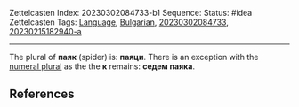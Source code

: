Zettelcasten Index: 20230302084733-b1
Sequence:
Status: #idea
Zettelcasten Tags: [Language](../map-of-content/Language.md), [Bulgarian](../map-of-content/Bulgarian.md), [20230302084733](20230302084733.md), [20230215182940-a](20230215182940-a.md)

---

The plural of **паяк** (spider) is: **паяци**. There is an exception with the [numeral plural](20230215182940-a.md) as the the **к** remains: **седем паяка**.

## References
